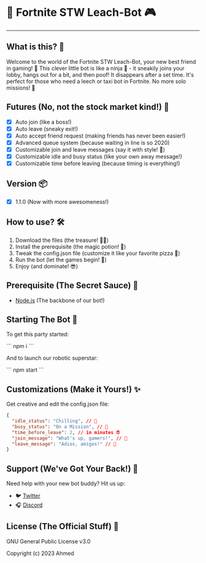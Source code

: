# 🤖 Fortnite STW Leach-Bot 🎮

---

## What is this? 🤔

Welcome to the world of the Fortnite STW Leach-Bot, your new best friend in gaming! 🌟 This clever little bot is like a ninja 🥷 - it sneakily joins your lobby, hangs out for a bit, and then poof! It disappears after a set time. It's perfect for those who need a leech or taxi bot in Fortnite. No more solo missions! 🎉

## Futures (No, not the stock market kind!) 🚀

- [x] Auto join (like a boss!)
- [x] Auto leave (sneaky exit!)
- [x] Auto accept friend request (making friends has never been easier!)
- [x] Advanced queue system (because waiting in line is so 2020)
- [x] Customizable join and leave messages (say it with style! 💬)
- [x] Customizable idle and busy status (like your own away message!)
- [x] Customizable time before leaving (because timing is everything!)

## Version 📦

- [x] 1.1.0 (Now with more awesomeness!)

## How to use? 🛠️

1. Download the files (the treasure! 🏴‍☠️)
2. Install the prerequisite (the magic potion! 🧪)
3. Tweak the config.json file (customize it like your favorite pizza 🍕)
4. Run the bot (let the games begin! 🎲)
5. Enjoy (and dominate! 😎)

## Prerequisite (The Secret Sauce) 🌟

- [Node.js](https://nodejs.org/en/) (The backbone of our bot!)

## Starting The Bot 🚀

To get this party started:

\`\`\`
npm i 
\`\`\`

And to launch our robotic superstar:

\`\`\`
npm start
\`\`\`

## Customizations (Make it Yours!) ✨

Get creative and edit the config.json file:

```json
{
  "idle_status": "Chilling", // 🛌
  "busy_status": "On a Mission", // 🎯
  "time_before_leave": 2, // in minutes ⏰
  "join_message": "What's up, gamers!", // 👋
  "leave_message": "Adios, amigos!" // 👋
}
```

## Support (We've Got Your Back!) 💪

Need help with your new bot buddy? Hit us up:

- 🐦 [Twitter](https://twitter.com/ahmadsabir11)
- 🎧 [Discord](https://discord.com/invite/yNjT8xr3eG)

## License (The Official Stuff) 📜

GNU General Public License v3.0

Copyright (c) 2023 Ahmed
